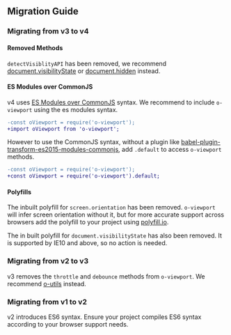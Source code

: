 ## Migration Guide

### Migrating from v3 to v4

#### Removed Methods

`detectVisiblityAPI` has been removed, we recommend [document.visibilityState](https://developer.mozilla.org/en-US/docs/Web/API/Document/visibilityState) or [document.hidden](https://developer.mozilla.org/en-US/docs/Web/API/Document/hidden) instead.

#### ES Modules over CommonJS

v4 uses [ES Modules over CommonJS](https://hacks.mozilla.org/2018/03/es-modules-a-cartoon-deep-dive/) syntax. We recommend to include `o-viewport` using the es modules syntax.

```diff
-const oViewport = require('o-viewport');
+import oViewport from 'o-viewport';
```

However to use the CommonJS syntax, without a plugin like [babel-plugin-transform-es2015-modules-commonjs](https://babeljs.io/docs/en/babel-plugin-transform-es2015-modules-commonjs), add `.default` to access `o-viewport` methods.

```diff
-const oViewport = require('o-viewport');
+const oViewport = require('o-viewport').default;
```

#### Polyfills

The inbuilt polyfill for `screen.orientation` has been removed. `o-viewport` will infer screen orientation without it, but for more accurate support across browsers add the polyfill to your project using [polyfill.io](https://polyfill.io/v3/url-builder/).

The in built polyfill for `document.visibilityState` has also been removed. It is supported by IE10 and above, so no action is needed.

### Migrating from v2 to v3

v3 removes the `throttle` and `debounce` methods from `o-viewport`. We recommend [o-utils](https://github.com/Financial-Times/o-utils/) instead.

### Migrating from v1 to v2

v2 introduces ES6 syntax. Ensure your project compiles ES6 syntax according to your browser support needs.
